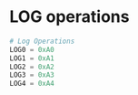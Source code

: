 # LOG operations

```python
# Log Operations
LOG0 = 0xA0
LOG1 = 0xA1
LOG2 = 0xA2
LOG3 = 0xA3
LOG4 = 0xA4
```